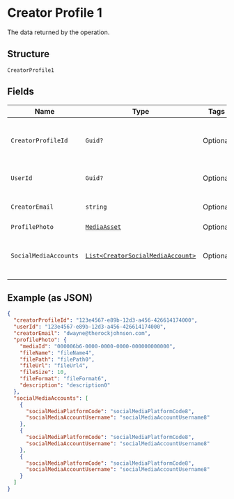 
# Creator Profile 1

The data returned by the operation.

## Structure

`CreatorProfile1`

## Fields

| Name | Type | Tags | Description |
|  --- | --- | --- | --- |
| `CreatorProfileId` | `Guid?` | Optional | Unique identifier for the creator profile. |
| `UserId` | `Guid?` | Optional | Associated user ID, if applicable. |
| `CreatorEmail` | `string` | Optional | Creator's email address. |
| `ProfilePhoto` | [`MediaAsset`](../../doc/models/media-asset.md) | Optional | - |
| `SocialMediaAccounts` | [`List<CreatorSocialMediaAccount>`](../../doc/models/creator-social-media-account.md) | Optional | List of creator's social media accounts. |

## Example (as JSON)

```json
{
  "creatorProfileId": "123e4567-e89b-12d3-a456-426614174000",
  "userId": "123e4567-e89b-12d3-a456-426614174000",
  "creatorEmail": "dwayne@therockjohnson.com",
  "profilePhoto": {
    "mediaId": "000006b6-0000-0000-0000-000000000000",
    "fileName": "fileName4",
    "filePath": "filePath0",
    "fileUrl": "fileUrl4",
    "fileSize": 10,
    "fileFormat": "fileFormat6",
    "description": "description0"
  },
  "socialMediaAccounts": [
    {
      "socialMediaPlatformCode": "socialMediaPlatformCode8",
      "socialMediaAccountUsername": "socialMediaAccountUsername8"
    },
    {
      "socialMediaPlatformCode": "socialMediaPlatformCode8",
      "socialMediaAccountUsername": "socialMediaAccountUsername8"
    },
    {
      "socialMediaPlatformCode": "socialMediaPlatformCode8",
      "socialMediaAccountUsername": "socialMediaAccountUsername8"
    }
  ]
}
```

